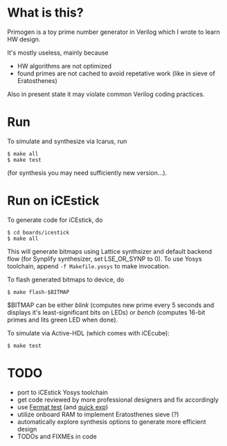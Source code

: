 # What is this?

Primogen is a toy prime number generator in Verilog which I wrote to
learn HW design.

It's mostly useless, mainly because
* HW algorithms are not optimized
* found primes are not cached to avoid repetative work (like in
sieve of Eratosthenes)

Also in present state it may violate common Verilog coding practices.

# Run

To simulate and synthesize via Icarus, run
```
$ make all
$ make test
```
(for synthesis you may need sufficiently new version...).

# Run on iCEstick

To generate code for iCEstick, do
```
$ cd boards/icestick
$ make all
```
This will generate bitmaps using Lattice synthsizer and
default backend flow (for Synplify synthesizer, set
LSE\_OR\_SYNP to 0). To use Yosys toolchain, append
`-f Makefile.yosys` to make invocation.

To flash generated bitmaps to device, do
```
$ make flash-$BITMAP
```

$BITMAP can be either _blink_ (computes new prime every
5 seconds and displays it's least-significant bits on LEDs)
or _bench_ (computes 16-bit primes and lits green LED when
done).

To simulate via Active-HDL (which comes with iCEcube):
```
$ make test
```

# TODO

* port to iCEstick Yosys toolchain
* get code reviewed by more professional designers and fix accordingly
* use [Fermat test](https://en.wikipedia.org/wiki/Fermat_primality_test) (and [quick exp](https://en.wikipedia.org/wiki/Modular_exponentiation))
* utilize onboard RAM to implement Eratosthenes sieve (?)
* automatically explore synthesis options to generate more efficient design
* TODOs and FIXMEs in code

